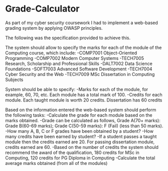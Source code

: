 # Grade-Calculator
As part of my cyber security coursework I had to implement a web-based grading system by applying OWASP principles.

The following was the specification provided to achieve this.

The system should allow to specify the marks for each of the module of the Computing course, which include:
-COMP7001 Object-Oriented Programming
-COMP7002 Modern Computer Systems
-TECH7005 Research, Scholarship and Professional Skills
-DALT7002 Data Science Foundations 
-SOFT7003 Advanced Software Development
-TECH7004 Cyber Security and the Web
-TECH7009 MSc Dissertation in Computing Subjects

System should be able to specify:
-Marks for each of the module, for example, 60, 70, etc. Each module has a total mark of 100.
-Credits for each module. Each taught module is worth 20 credits. Dissertation has 60 credits

Based on the information entered the web-based system should perform the following tasks:
-Calculate the grade for each module based on the marks obtained. 
-Grade can be calculated as follows, Grade A(70+ marks): Grade B(60-69 marks); Grade C(50-59 marks): F (Fail) (less than 50 marks). 
-How many A, B, C or F grades have been obtained by a student?
-How many credits have been earned by student? 
-If a student passes a taught module then the credits earned are 20. For passing dissertation module, credits earned are 60.
-Based on the number of credits the system should recommend the award of the qualification, 180 credits for MSc in Computing, 120 credits for PG Diploma in Computing
-Calculate the total average marks obtained (from all of the modules)
